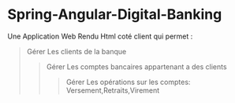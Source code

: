 # Spring-Angular-Digital-Banking
Une Application Web Rendu Html coté client qui permet :
>Gérer Les clients de la banque
>>Gérer Les comptes bancaires appartenant a des clients
>>>Gérer Les opérations sur les comptes: Versement,Retraits,Virement
